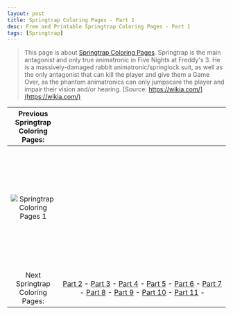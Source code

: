 ```yaml
---
layout: post
title: Springtrap Coloring Pages - Part 1
desc: Free and Printable Springtrap Coloring Pages - Part 1
tags: [Springtrap]
---
```

> This page is about [Springtrap Coloring Pages](https://fnafcoloringpages.github.io/). Springtrap is the main antagonist and only true animatronic in Five Nights at Freddy's 3. He is a massively-damaged rabbit animatronic/springlock suit, as well as the only antagonist that can kill the player and give them a Game Over, as the phantom animatronics can only jumpscare the player and impair their vision and/or hearing. [Source: https://wikia.com/](https://wikia.com/)

|Previous Springtrap Coloring Pages: ||
|:-:|:-:|
|![Springtrap Coloring Pages 1](https://fnafcoloringpages.github.io/img/Springtrap-Coloring-Pages%20(1).jpg "Springtrap Coloring Pages 1")|<script async src="//pagead2.googlesyndication.com/pagead/js/adsbygoogle.js"></script><!-- Texxtonly --><ins class="adsbygoogle" style="display:inline-block;width:336px;height:280px" data-ad-client="ca-pub-6753140515841889" data-ad-slot="3207852233"></ins><script>(adsbygoogle = window.adsbygoogle \|\| []).push({}); </script>|
| Next Springtrap Coloring Pages: |[Part 2](https://fnafcoloringpages.github.io/blog/Springtrap-Coloring-Pages-part-2) - [Part 3](https://fnafcoloringpages.github.io/blog/Springtrap-Coloring-Pages-part-3) - [Part 4](https://fnafcoloringpages.github.io/blog/Springtrap-Coloring-Pages-part-4) - [Part 5](https://fnafcoloringpages.github.io/blog/Springtrap-Coloring-Pages-part-5) - [Part 6](https://fnafcoloringpages.github.io/blog/Springtrap-Coloring-Pages-part-6) - [Part 7](https://fnafcoloringpages.github.io/blog/Springtrap-Coloring-Pages-part-7) - [Part 8](https://fnafcoloringpages.github.io/blog/Springtrap-Coloring-Pages-part-8) - [Part 9](https://fnafcoloringpages.github.io/blog/Springtrap-Coloring-Pages-part-9) - [Part 10](https://fnafcoloringpages.github.io/blog/Springtrap-Coloring-Pages-part-10) - [Part 11](https://fnafcoloringpages.github.io/blog/Springtrap-Coloring-Pages-part-11) - |